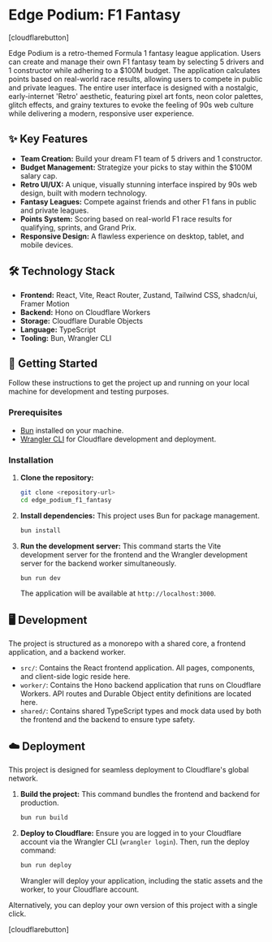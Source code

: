 # Edge Podium: F1 Fantasy

[cloudflarebutton]

Edge Podium is a retro-themed Formula 1 fantasy league application. Users can create and manage their own F1 fantasy team by selecting 5 drivers and 1 constructor while adhering to a $100M budget. The application calculates points based on real-world race results, allowing users to compete in public and private leagues. The entire user interface is designed with a nostalgic, early-internet 'Retro' aesthetic, featuring pixel art fonts, neon color palettes, glitch effects, and grainy textures to evoke the feeling of 90s web culture while delivering a modern, responsive user experience.

## ✨ Key Features

*   **Team Creation:** Build your dream F1 team of 5 drivers and 1 constructor.
*   **Budget Management:** Strategize your picks to stay within the $100M salary cap.
*   **Retro UI/UX:** A unique, visually stunning interface inspired by 90s web design, built with modern technology.
*   **Fantasy Leagues:** Compete against friends and other F1 fans in public and private leagues.
*   **Points System:** Scoring based on real-world F1 race results for qualifying, sprints, and Grand Prix.
*   **Responsive Design:** A flawless experience on desktop, tablet, and mobile devices.

## 🛠️ Technology Stack

*   **Frontend:** React, Vite, React Router, Zustand, Tailwind CSS, shadcn/ui, Framer Motion
*   **Backend:** Hono on Cloudflare Workers
*   **Storage:** Cloudflare Durable Objects
*   **Language:** TypeScript
*   **Tooling:** Bun, Wrangler CLI

## 🚀 Getting Started

Follow these instructions to get the project up and running on your local machine for development and testing purposes.

### Prerequisites

*   [Bun](https://bun.sh/) installed on your machine.
*   [Wrangler CLI](https://developers.cloudflare.com/workers/wrangler/install-and-update/) for Cloudflare development and deployment.

### Installation

1.  **Clone the repository:**
    ```sh
    git clone <repository-url>
    cd edge_podium_f1_fantasy
    ```

2.  **Install dependencies:**
    This project uses Bun for package management.
    ```sh
    bun install
    ```

3.  **Run the development server:**
    This command starts the Vite development server for the frontend and the Wrangler development server for the backend worker simultaneously.
    ```sh
    bun run dev
    ```
    The application will be available at `http://localhost:3000`.

## 🖥️ Development

The project is structured as a monorepo with a shared core, a frontend application, and a backend worker.

*   `src/`: Contains the React frontend application. All pages, components, and client-side logic reside here.
*   `worker/`: Contains the Hono backend application that runs on Cloudflare Workers. API routes and Durable Object entity definitions are located here.
*   `shared/`: Contains shared TypeScript types and mock data used by both the frontend and the backend to ensure type safety.

## ☁️ Deployment

This project is designed for seamless deployment to Cloudflare's global network.

1.  **Build the project:**
    This command bundles the frontend and backend for production.
    ```sh
    bun run build
    ```

2.  **Deploy to Cloudflare:**
    Ensure you are logged in to your Cloudflare account via the Wrangler CLI (`wrangler login`). Then, run the deploy command:
    ```sh
    bun run deploy
    ```
    Wrangler will deploy your application, including the static assets and the worker, to your Cloudflare account.

Alternatively, you can deploy your own version of this project with a single click.

[cloudflarebutton]